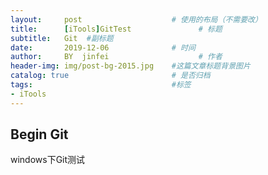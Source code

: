 ```yaml
---
layout:     post                    # 使用的布局（不需要改） 
title:      [iTools]GitTest               # 标题  
subtitle:   Git  #副标题 
date:       2019-12-06              # 时间 
author:     BY  jinfei                    # 作者 
header-img: img/post-bg-2015.jpg    #这篇文章标题背景图片 
catalog: true                       # 是否归档 
tags:                               #标签     
- iTools
---
```


## Begin Git
windows下Git测试
